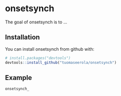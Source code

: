 # onsetsynch

The goal of onsetsynch is to ...

## Installation

You can install onsetsynch from github with:

``` r
# install.packages("devtools")
devtools::install_github("tuomaseerola/onsetsynch")
```

## Example


``` r
onsetsynch_
```
